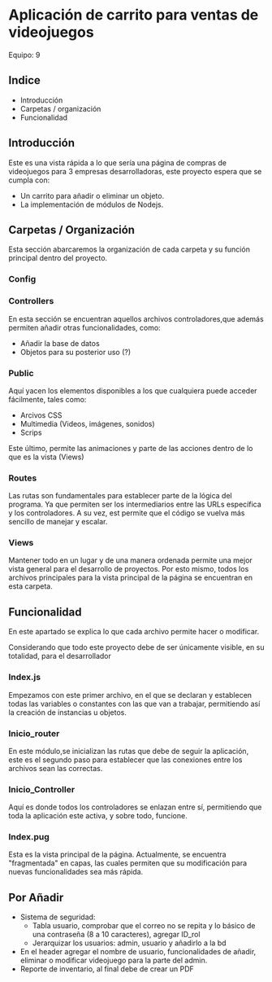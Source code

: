 # Aplicación de carrito para ventas de videojuegos
Equipo: 9

## Indice

- Introducción
- Carpetas / organización
- Funcionalidad

## Introducción
Este es una vista rápida a lo que sería una página de compras de videojuegos para 3 empresas desarrolladoras, este proyecto espera que se cumpla con:
- Un carrito para añadir o eliminar un objeto.
- La implementación de módulos de Nodejs.

## Carpetas / Organización
Esta sección abarcaremos la organización de cada carpeta y su función principal dentro del proyecto.
### Config

### Controllers
En esta sección se encuentran aquellos archivos controladores,que además permiten añadir otras funcionalidades, como:

- Añadir la base de datos
- Objetos para su posterior uso (?)
### Public
Aquí yacen los elementos disponibles a los que cualquiera puede acceder fácilmente, tales como:
- Arcivos CSS
- Multimedia (Videos, imágenes, sonidos)
- Scrips 

Este último, permite las animaciones y parte de las acciones dentro de lo que es la vista (Views) 

### Routes
Las rutas son fundamentales para establecer parte de la lógica del programa.
Ya que permiten ser los intermediarios entre las URLs específica y los controladores.
A su vez, est permite que el código se vuelva más sencillo de manejar y escalar.
### Views
Mantener todo en un lugar y de una manera ordenada permite una mejor vista general para el desarrollo de proyectos.
Por esto mismo, todos los archivos principales para la vista principal de la página se encuentran en esta carpeta.


## Funcionalidad
En este apartado se explica lo que cada archivo permite hacer o modificar.

Considerando que todo este proyecto debe de ser únicamente visible, en su totalidad, para el desarrollador
### Index.js
Empezamos con este primer archivo, en el que se declaran y establecen todas las variables o constantes con las que van a trabajar, permitiendo así la creación de instancias u objetos.

### Inicio_router
En este módulo,se inicializan las rutas que debe de seguir la aplicación, este es el segundo paso para establecer que las conexiones entre los archivos sean las correctas.

### Inicio_Controller
Aquí es donde todos los controladores se enlazan entre sí, permitiendo que toda la aplicación este activa, y sobre todo, funcione.


### Index.pug
Esta es la vista principal de la página.
Actualmente, se encuentra "fragmentada" en capas, las cuales permiten que su modificación para nuevas funcionalidades sea más rápida.

## Por Añadir

- Sistema de seguridad: 
    - Tabla usuario, comprobar que el correo no se repita y lo básico de una contraseña (8 a 10 caracteres), agregar ID_rol
    - Jerarquizar los usuarios: admin, usuario y añadirlo a la bd
- En el header agregar el nombre de usuario, funcionalidades de añadir, eliminar o modificar videojuego para la parte del admin.
- Reporte de inventario, al final debe de crear un PDF